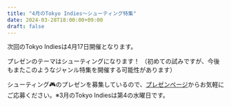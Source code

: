 ```yaml
---
title: "4月のTokyo Indies～シューティング特集"
date: 2024-03-28T18:00:00+09:00
draft: false
---
```


次回のTokyo Indiesは4月17日開催となります。

プレゼンのテーマはシューティングになります！
（初めての試みですが、今後もまたこのようなジャンル特集を開催する可能性があります）

シューティング🎮️のプレゼンを募集しているので、[プレゼンページ](/present)からお気軽にご応募ください。※3月のTokyo Indiesは第4の水曜日です。
